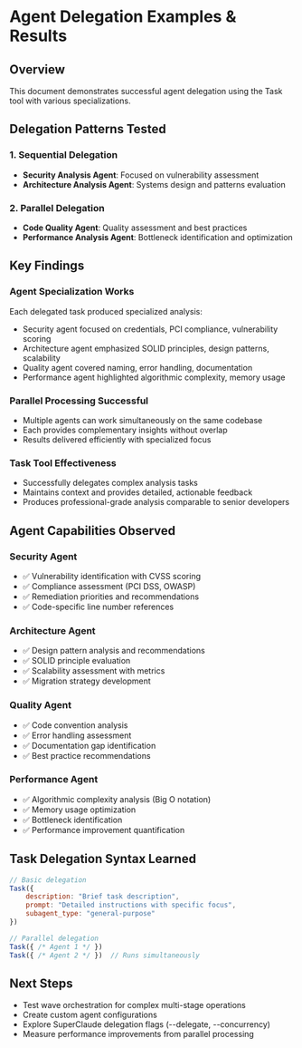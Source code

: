 # Agent Delegation Examples & Results

## Overview
This document demonstrates successful agent delegation using the Task tool with various specializations.

## Delegation Patterns Tested

### 1. Sequential Delegation
- **Security Analysis Agent**: Focused on vulnerability assessment
- **Architecture Analysis Agent**: Systems design and patterns evaluation

### 2. Parallel Delegation  
- **Code Quality Agent**: Quality assessment and best practices
- **Performance Analysis Agent**: Bottleneck identification and optimization

## Key Findings

### Agent Specialization Works
Each delegated task produced specialized analysis:
- Security agent focused on credentials, PCI compliance, vulnerability scoring
- Architecture agent emphasized SOLID principles, design patterns, scalability
- Quality agent covered naming, error handling, documentation
- Performance agent highlighted algorithmic complexity, memory usage

### Parallel Processing Successful
- Multiple agents can work simultaneously on the same codebase
- Each provides complementary insights without overlap
- Results delivered efficiently with specialized focus

### Task Tool Effectiveness
- Successfully delegates complex analysis tasks
- Maintains context and provides detailed, actionable feedback
- Produces professional-grade analysis comparable to senior developers

## Agent Capabilities Observed

### Security Agent
- ✅ Vulnerability identification with CVSS scoring
- ✅ Compliance assessment (PCI DSS, OWASP)
- ✅ Remediation priorities and recommendations
- ✅ Code-specific line number references

### Architecture Agent  
- ✅ Design pattern analysis and recommendations
- ✅ SOLID principle evaluation
- ✅ Scalability assessment with metrics
- ✅ Migration strategy development

### Quality Agent
- ✅ Code convention analysis
- ✅ Error handling assessment  
- ✅ Documentation gap identification
- ✅ Best practice recommendations

### Performance Agent
- ✅ Algorithmic complexity analysis (Big O notation)
- ✅ Memory usage optimization
- ✅ Bottleneck identification
- ✅ Performance improvement quantification

## Task Delegation Syntax Learned

```javascript
// Basic delegation
Task({
    description: "Brief task description",
    prompt: "Detailed instructions with specific focus",
    subagent_type: "general-purpose"
})

// Parallel delegation
Task({ /* Agent 1 */ })
Task({ /* Agent 2 */ })  // Runs simultaneously
```

## Next Steps
- Test wave orchestration for complex multi-stage operations
- Create custom agent configurations 
- Explore SuperClaude delegation flags (--delegate, --concurrency)
- Measure performance improvements from parallel processing